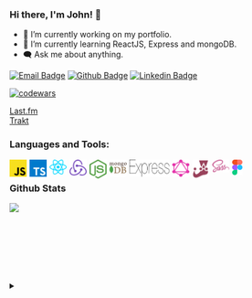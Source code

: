 ### Hi there, I'm John! 👋

- 🔭 I’m currently working on my portfolio.
- 🌱 I’m currently learning ReactJS, Express and mongoDB.
- 🗨️ Ask me about anything.

[![Email Badge](https://img.shields.io/badge/Microsoft_Outlook-0078D4?style=for-the-badge&logo=microsoft-outlook&logoColor=white)](mailto:thecodingjohn@outlook.com)
[![Github Badge](https://img.shields.io/badge/GitHub-100000?style=for-the-badge&logo=github&logoColor=white)](https://github.com/theCodingJohn?tab=repositories)
[![Linkedin Badge](https://img.shields.io/badge/LinkedIn-0077B5?style=for-the-badge&logo=linkedin&logoColor=white)](https://www.linkedin.com/in/john-carlo-cunanan-11847a17a)            

<a href="https://www.codewars.com/users/jccnnn">![codewars](https://www.codewars.com/users/jccnnn/badges/micro)</a>

<a href="https://www.last.fm/user/Pectoralz">Last.fm</a>    
<a href="https://trakt.tv/users/whiteravenn">Trakt</a>


### Languages and Tools:


<img align="left"  width="30px" alt="javascript" style="margin-right: 5px" src="./logos/javascript.svg"/>           
<img align="left" width="30px" alt="typescript" style="margin-right: 5px" src="./logos/typescript-icon.svg"/>
<img align="left" width="30px" alt="react" style="margin-right: 5px" src="./logos/react.svg"/>       
<img align="left" width="30px" alt="redux" style="margin-right: 5px" src="./logos/redux.svg"/>       
<img align="left" width="30px" alt="nodejs" style="margin-right: 5px" src="./logos/nodejs-icon.svg"/>       
<img align="left" width="30px" alt="mongodb" style="margin-right: 5px" src="./logos/mongodb-icon.svg"/>    
<img align="left" width="70px" height="30px" alt="express" style="margin-right: 5px" src="./logos/express.svg"/>  
<img align="left" width="30px" height="30px" alt="graphql" style="margin-right: 5px" src="./logos/graphql.svg"/>  
<img align="left" width="30px" alt="jest" style="margin-right: 5px" src="./logos/jest.svg"/>   
<img align="left" width="30px" alt="sass" style="margin-right: 5px" src="./logos/sass.svg"/>           
<img align="left" width="18px" alt="figma" style="margin-right: 5px" src="./logos/figma.svg"/> 
<br>
                                                                                                        
### Github Stats
<img style="display: block" align="left" src="https://github-readme-stats.vercel.app/api/top-langs/?username=theCodingJohn&layout=compact&theme=dark">     
<br>
<br>    
<br>
<br>    
<br>
<br>    
<br>
<br>    
<details>
  <summary></summary>
<img style="margin-top: 30px; display: block;" width="100%" src="https://i.imgflip.com/49tkmq.jpg" />
</details>
